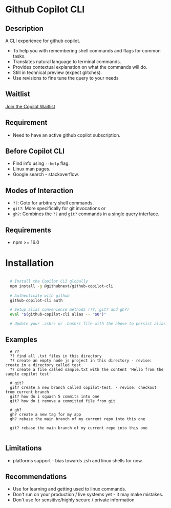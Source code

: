 
# Github Copilot CLI

## Description
A CLI experience for github copilot.

- To help you with remembering shell commands and flags for common tasks.
- Translates natural language to terminal commands.
- Provides contextual explanation on what the commands will do.
- Still in technical preview (expect glitches).
- Use revisions to fine tune the query to your needs 

## Waitlist
[Join the Copilot Waitlist](https://githubnext.com/projects/copilot-cli/)

## Requirement
- Need to have an active github copilot subscription.

## Before Copilot CLI
- Find info using `--help` flag.
- Linux man pages.
- Google search - stackoverflow.


## Modes of Interaction
- `??`: Goto for arbitrary shell commands.
- `git?`: More specifically for git invocations  or 
- `gh?`: Combines the `??` and `git?` commands in a single query interface.


## Requirements
- npm >= 16.0

# Installation

```sh

  # Install the Copilot CLI globally
  npm install -g @githubnext/github-copilot-cli
  
  # Authenticate with github
  github-copilot-cli auth

  # Setup alias convenience methods (??, git? and gh?)
  eval "$(github-copilot-cli alias -- "$0")"

  # Update your .zshrc or .bashrc file with the above to persist alias
```


## Examples 
```shell
  # ??
  ?? find all .txt files in this directory
  ?? create an empty node js project in this directory - revise: create in a directory called test.
  ?? create a file called sample.txt with the content 'Hello from the sample copilot test'

  # git?
  git? create a new branch called copilot-test. - revise: checkout from current branch
  git? how do i squash 5 commits into one
  git? how do i remove a committed file from git

  # gh?
  gh? create a new tag for my app
  gh? rebase the main branch of my current repo into this one

  git? rebase the main branch of my current repo into this one
  

```

## Limitations
- platforms support - bias towards zsh and linux shells for now.

## Recommendations
- Use for learning and getting used to linux commands.
- Don't run on your production / live systems yet - it may make mistakes.
- Don't use for sensitive/highly secure / private information

